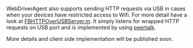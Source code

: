 WebDriverAgent also supports sending HTTP requests via USB in cases when your devices have restricted access to Wifi.
For more detail have a look at [FBHTTPOverUSBServer.m](https://github.com/facebook/WebDriverAgent/blob/master/WebDriverAgentLib/Routing/FBHTTPOverUSBServer.m). It simply listens for wrapped HTTP requests on USB port and is implemented by using [peertalk](https://github.com/rsms/peertalk).

More details and client side implementation will be published soon.